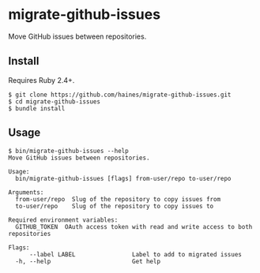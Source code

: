 # migrate-github-issues

Move GitHub issues between repositories.

## Install

Requires Ruby 2.4+.

```console
$ git clone https://github.com/haines/migrate-github-issues.git
$ cd migrate-github-issues
$ bundle install
```

## Usage

```console
$ bin/migrate-github-issues --help
Move GitHub issues between repositories.

Usage:
  bin/migrate-github-issues [flags] from-user/repo to-user/repo

Arguments:
  from-user/repo  Slug of the repository to copy issues from
  to-user/repo    Slug of the repository to copy issues to

Required environment variables:
  GITHUB_TOKEN  OAuth access token with read and write access to both repositories

Flags:
      --label LABEL                Label to add to migrated issues
  -h, --help                       Get help
```
